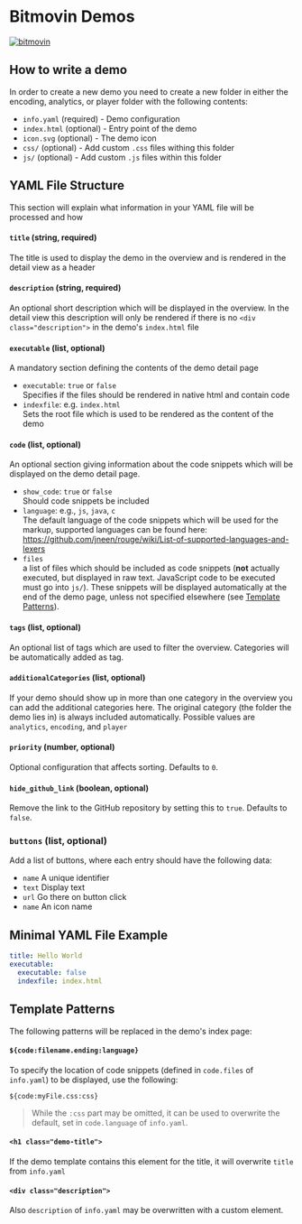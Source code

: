 # Bitmovin Demos
[![bitmovin](http://bitmovin-a.akamaihd.net/webpages/bitmovin-logo-github.png)](http://www.bitmovin.com)

## How to write a demo

In order to create a new demo you need to create a new folder in either the encoding,
analytics, or player folder with the following contents:

  - `info.yaml` (required) - Demo configuration
  - `index.html` (optional) - Entry point of the demo
  - `icon.svg` (optional) - The demo icon
  - `css/` (optional) - Add custom `.css` files withing this folder
  - `js/` (optional) - Add custom `.js` files within this folder


## YAML File Structure
This section will explain what information in your YAML file will be processed and how

#### `title` (string, required)
The title is used to display the demo in the overview and is rendered in the detail view as a header

#### `description` (string, required)
An optional short description which will be displayed in the overview. In the detail view this description will only be rendered if there is no `<div class="description">` in the demo's `index.html` file

#### `executable` (list, optional)
A mandatory section defining the contents of the demo detail page
  - `executable`: `true` or `false`  
    Specifies if the files should be rendered in native html and contain code
  - `indexfile`: e.g. `index.html`  
    Sets the root file which is used to be rendered as the content of the demo
  
#### `code` (list, optional)
An optional section giving information about the code snippets which will be displayed on the demo detail page.
  - `show_code`: `true`  or `false`  
    Should code snippets be included
  - `language`: e.g., `js`, `java`, `c`  
    The default language of the code snippets which will be used for the markup, supported languages can be found here: https://github.com/jneen/rouge/wiki/List-of-supported-languages-and-lexers
  - `files`  
    a list of files which should be included as code snippets (**not** actually executed, but displayed in raw text. JavaScript code to be executed must go into `js/`).
    These snippets will be displayed automatically at the end of the demo page, unless not specified elsewhere (see [Template Patterns](#template-patterns)).

#### `tags` (list, optional)
  An optional list of tags which are used to filter the overview. Categories will be automatically added as tag.

#### `additionalCategories` (list, optional)
  If your demo should show up in more than one category in the overview you can add the additional categories here.
  The original category (the folder the demo lies in) is always included automatically.
  Possible values are `analytics`, `encoding`, and `player`

#### `priority` (number, optional)
  Optional configuration that affects sorting. Defaults to `0`.

#### `hide_github_link` (boolean, optional)
  Remove the link to the GitHub repository by setting this to `true`. Defaults to `false`.

### `buttons` (list, optional)
Add a list of buttons, where each entry should have the following data:
  - `name`
    A unique identifier
  - `text`
    Display text
  - `url`
    Go there on button click
  - `name`
    An icon name

## Minimal YAML File Example

```yaml
title: Hello World
executable:
  executable: false
  indexfile: index.html
```

## Template Patterns
The following patterns will be replaced in the demo's index page:

#### `${code:filename.ending:language}`
To specify the location of code snippets (defined in `code.files` of `info.yaml`) to be displayed, use the following:
```
${code:myFile.css:css}
```
> While the `:css` part may be omitted, it can be used to overwrite the default, set in `code.language` of `info.yaml`.

#### `<h1 class="demo-title">`
If the demo template contains this element for the title, it will overwrite `title` from `info.yaml`

#### `<div class="description">`
Also `description` of `info.yaml` may be overwritten with a custom element.
